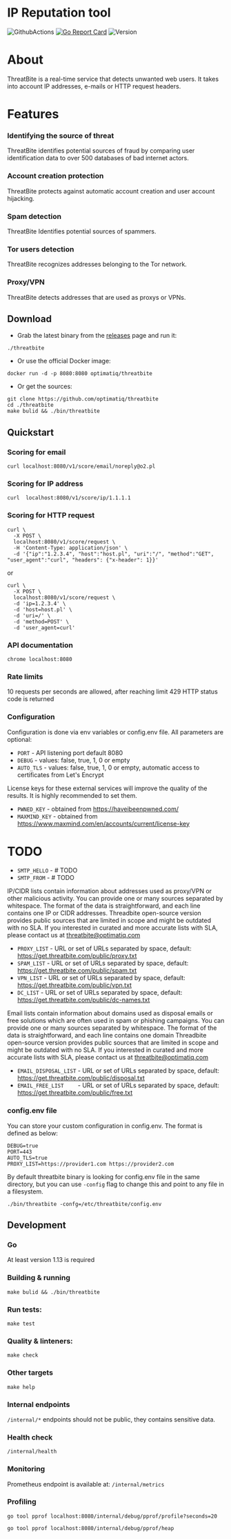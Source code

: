 # IP Reputation tool

![GithubActions](https://github.com/optimatiq/threatbite/workflows/Check%20&%20test%20&%20build/badge.svg)
[![Go Report Card](https://goreportcard.com/badge/github.com/optimatiq/threatbite)](https://goreportcard.com/report/github.com/optimatiq/threatbite)
![Version](https://img.shields.io/github/v/tag/optimatiq/threatbite)

# About
ThreatBite is a real-time service that detects unwanted web users. It takes into account IP addresses, e-mails or HTTP request headers.

# Features

### Identifying the source of threat
ThreatBite identifies potential sources of fraud by comparing user identification data to over 500 databases of bad internet actors.

### Account creation protection
ThreatBite protects against automatic account creation and user account hijacking.

### Spam detection
ThreatBite Identifies potential sources of spammers.

### Tor users detection
ThreatBite recognizes addresses belonging to the Tor network.

### Proxy/VPN
ThreatBite detects addresses that are used as proxys or VPNs.

## Download
- Grab the latest binary from the [releases](https://github.com/optimatiq/threatbite/releases) page and run it:

```shell
./threatbite
```
- Or use the official Docker image:

```shell
docker run -d -p 8080:8080 optimatiq/threatbite
```

- Or get the sources:

```shell
git clone https://github.com/optimatiq/threatbite
cd ./threatbite
make bulid && ./bin/threatbite
```

## Quickstart

### Scoring for email
`curl localhost:8080/v1/score/email/noreply@o2.pl`

### Scoring for IP address
`curl  localhost:8080/v1/score/ip/1.1.1.1`

### Scoring for HTTP request

```
curl \
  -X POST \
  localhost:8080/v1/score/request \
  -H 'Content-Type: application/json' \
  -d '{"ip":"1.2.3.4", "host":"host.pl", "uri":"/", "method":"GET", "user_agent":"curl", "headers": {"x-header": 1}}'
```

or 

```
curl \
  -X POST \
  localhost:8080/v1/score/request \
  -d 'ip=1.2.3.4' \
  -d 'host=host.pl' \
  -d 'uri=/' \
  -d 'method=POST' \
  -d 'user_agent=curl'
```
### API documentation
`chrome localhost:8080`

### Rate limits
10 requests per seconds are allowed, after reaching limit 429 HTTP status code is returned

### Configuration
Configuration is done via env variables or config.env file. All parameters are optional:
* `PORT`       - API listening port default 8080
* `DEBUG`      - values: false, true, 1, 0 or empty
* `AUTO_TLS`   - values: false, true, 1, 0 or empty, automatic access to certificates from Let's Encrypt

License keys for these external services will improve the quality of the results. It is highly recommended to set them.
* `PWNED_KEY`   - obtained from https://haveibeenpwned.com/
* `MAXMIND_KEY` - obtained from https://www.maxmind.com/en/accounts/current/license-key   

# TODO 
* `SMTP_HELLO` - # TODO  
* `SMTP_FROM`  - # TODO 

IP/CIDR lists contain information about addresses used as proxy/VPN or other malicious activity. 
You can provide one or many sources separated by whitespace. 
The format of the data is straightforward, and each line contains one IP or CIDR addresses.
Threadbite open-source version provides public sources that are limited in scope and might be outdated with no SLA. 
If you interested in curated and more accurate lists with SLA, please contact us at threatbite@optimatiq.com

* `PROXY_LIST` - URL or set of URLs separated by space, default: https://get.threatbite.com/public/proxy.txt
* `SPAM_LIST`  - URL or set of URLs separated by space, default: https://get.threatbite.com/public/spam.txt
* `VPN_LIST`   - URL or set of URLs separated by space, default: https://get.threatbite.com/public/vpn.txt
* `DC_LIST`    - URL or set of URLs separated by space, default: https://get.threatbite.com/public/dc-names.txt

Email lists contain information about domains used as disposal emails or free solutions which are often used in spam or phishing campaigns.
You can provide one or many sources separated by whitespace. 
The format of the data is straightforward, and each line contains one domain
Threadbite open-source version provides public sources that are limited in scope and might be outdated with no SLA. 
If you interested in curated and more accurate lists with SLA, please contact us at threatbite@optimatiq.com

* `EMAIL_DISPOSAL_LIST`  - URL or set of URLs separated by space, default: https://get.threatbite.com/public/disposal.txt
* `EMAIL_FREE_LIST    `  - URL or set of URLs separated by space, default: https://get.threatbite.com/public/free.txt

### config.env file 
You can store your custom configuration in config.env. The format is defined as below:

```
DEBUG=true
PORT=443
AUTO_TLS=true
PROXY_LIST=https://provider1.com https://provider2.com
```

By default threatbite binary is looking for config.env file in the same directory, 
but you can use `-config` flag to change this and point to any file in a filesystem.

`./bin/threatbite -confg=/etc/threatbite/config.env`

## Development

### Go 
At least version 1.13 is required 

### Building & running
`make bulid && ./bin/threatbite`

### Run tests:
`make test`

### Quality & linteners:
`make check`

### Other targets
`make help`

### Internal endpoints
`/internal/*` endpoints should not be public, they contains sensitive data. 

### Health check
`/internal/health`

### Monitoring
Prometheus endpoint is available at: `/internal/metrics`

### Profiling
`go tool pprof localhost:8080/internal/debug/pprof/profile?seconds=20`

`go tool pprof localhost:8080/internal/debug/pprof/heap`
